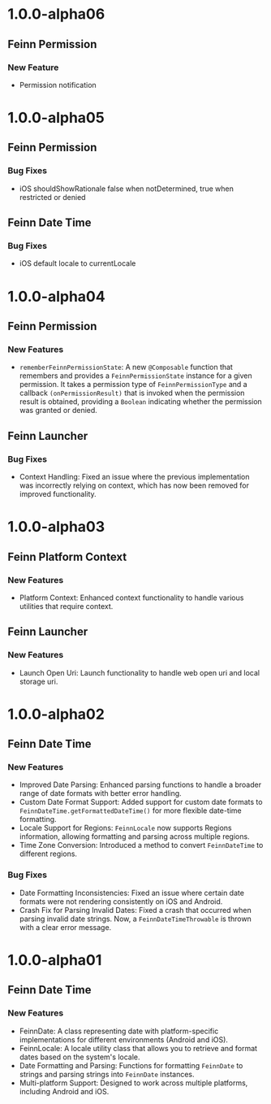 # 1.0.0-alpha06

## Feinn Permission

### New Feature

- Permission notification

# 1.0.0-alpha05

## Feinn Permission

### Bug Fixes

- iOS shouldShowRationale false when notDetermined, true when restricted or denied

## Feinn Date Time

### Bug Fixes

- iOS default locale to currentLocale

# 1.0.0-alpha04

## Feinn Permission

### New Features

- `rememberFeinnPermissionState`: A new `@Composable` function that remembers and provides a `FeinnPermissionState` instance for a given permission. It takes a permission type of `FeinnPermissionType` and a callback `(onPermissionResult)` that is invoked when the permission result is obtained, providing a `Boolean` indicating whether the permission was granted or denied.

## Feinn Launcher

### Bug Fixes

- Context Handling: Fixed an issue where the previous implementation was incorrectly relying on context, which has now been removed for improved functionality.

# 1.0.0-alpha03

## Feinn Platform Context

### New Features

- Platform Context: Enhanced context functionality to handle various utilities that require context.

## Feinn Launcher

### New Features

- Launch Open Uri: Launch functionality to handle web open uri and local storage uri.

# 1.0.0-alpha02

## Feinn Date Time

### New Features

- Improved Date Parsing: Enhanced parsing functions to handle a broader range of date formats with better error handling.
- Custom Date Format Support: Added support for custom date formats to `FeinnDateTime.getFormattedDateTime()` for more flexible date-time formatting.
- Locale Support for Regions: `FeinnLocale` now supports Regions information, allowing formatting and parsing across multiple regions.
- Time Zone Conversion: Introduced a method to convert `FeinnDateTime` to different regions.

### Bug Fixes

- Date Formatting Inconsistencies: Fixed an issue where certain date formats were not rendering consistently on iOS and Android.
- Crash Fix for Parsing Invalid Dates: Fixed a crash that occurred when parsing invalid date strings. Now, a `FeinnDateTimeThrowable` is thrown with a clear error message.

# 1.0.0-alpha01

## Feinn Date Time

### New Features

- FeinnDate: A class representing date with platform-specific implementations for different environments (Android and iOS).
- FeinnLocale: A locale utility class that allows you to retrieve and format dates based on the system's locale.
- Date Formatting and Parsing: Functions for formatting `FeinnDate` to strings and parsing strings into `FeinnDate` instances️.
- Multi-platform Support: Designed to work across multiple platforms, including Android and iOS.